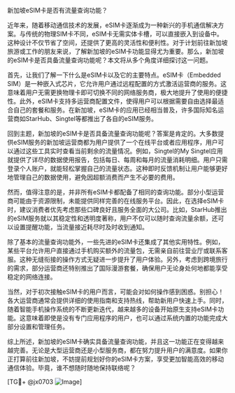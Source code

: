 新加坡eSIM卡是否有流量查询功能？

近年来，随着移动通信技术的发展，eSIM卡逐渐成为一种新兴的手机通信解决方案。与传统的物理SIM卡不同，eSIM卡无需实体卡槽，可以直接嵌入到设备中。这种设计不仅节省了空间，还提供了更高的灵活性和便利性。对于计划前往新加坡旅游或工作的朋友来说，了解新加坡的eSIM卡功能显得尤为重要。那么，新加坡的eSIM卡是否具备流量查询功能呢？本文将从多个角度详细探讨这一问题。

首先，让我们了解一下什么是eSIM卡以及它的主要特点。eSIM卡（Embedded SIM）是一种嵌入式芯片，它允许用户通过远程配置的方式激活运营商的服务。这意味着用户无需更换物理卡即可切换不同的网络服务商，极大地提升了使用的便捷性。此外，eSIM卡支持多运营商配置文件，使得用户可以根据需要自由选择最适合自己的套餐和服务。在新加坡，eSIM卡的应用已经相当普及，许多国际知名运营商如StarHub、Singtel等都推出了各自的eSIM服务。

回到主题，新加坡的eSIM卡是否具备流量查询功能呢？答案是肯定的。大多数提供eSIM服务的新加坡运营商都为用户提供了一个在线平台或者应用程序，用户可以通过这些工具实时查看当前剩余的流量情况。例如，Singtel的My Singtel应用就提供了详尽的数据使用报告，包括每日、每周和每月的流量消耗明细。用户只需登录个人账户，就能轻松掌握自己的流量状态。这种即时反馈机制让用户能够更好地管理自己的数据使用，避免因超额消费而产生不必要的费用。

然而，值得注意的是，并非所有eSIM卡都配备了相同的查询功能。部分小型运营商可能由于资源限制，未能提供同样完善的在线服务平台。因此，在选择eSIM卡时，建议消费者优先考虑那些口碑良好且服务全面的大公司。比如，StarHub推出的eSIM服务就以其稳定性和透明度著称，用户不仅可以随时查询流量余额，还可以设置提醒功能，当流量接近耗尽时及时收到通知。

除了基本的流量查询功能外，一些先进的eSIM卡还集成了其他实用特性。例如，某些平台允许用户直接通过手机购买额外的流量包，无需亲自前往营业厅或联系客服。这种无缝衔接的操作方式无疑进一步提升了用户体验。另外，考虑到跨境旅行的需求，部分运营商还特别推出了国际漫游套餐，确保用户无论身处何地都能享受稳定的网络连接。

当然，对于初次接触eSIM卡的用户而言，可能会对如何操作感到困惑。别担心！各大运营商通常会提供详细的使用指南和支持热线，帮助新用户快速上手。同时，随着智能手机操作系统的不断更新迭代，越来越多的设备开始原生支持eSIM卡功能。这意味着即使是没有专门应用程序的用户，也可以通过系统内置的功能完成大部分设置和管理任务。

综上所述，新加坡的eSIM卡确实具备流量查询功能，并且这一功能正在变得越来越完善。无论是大型运营商还是小型服务商，都在努力提升用户的满意度。如果你正打算前往新加坡，不妨提前规划好你的eSIM卡方案，享受更加智能高效的移动通信体验。毕竟，谁不想随时随地保持联络呢？

[TG💪+ @jx0703 ![Image](https://github.com/user-attachments/assets/dbca1d08-cadb-493c-b0ec-ad6f7a83f270)]